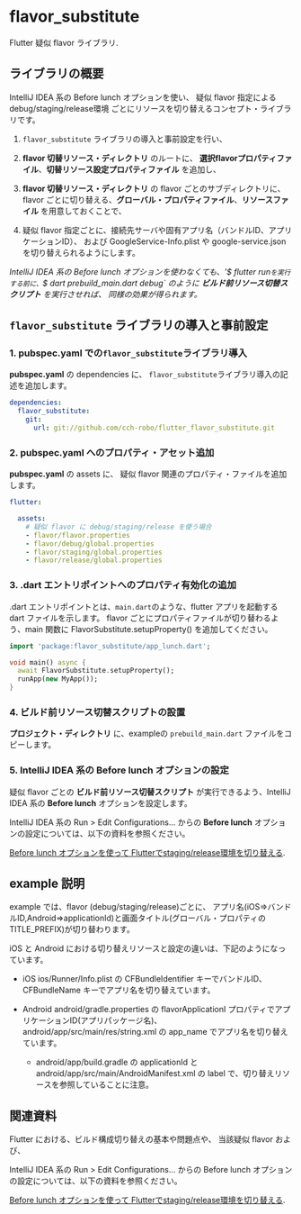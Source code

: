 # flavor_substitute

Flutter 疑似 flavor ライブラリ.


## ライブラリの概要

IntelliJ IDEA 系の Before lunch オプションを使い、
疑似 flavor 指定による debug/staging/release環境 ごとにリソースを切り替えるコンセプト・ライブラリです。

1. `flavor_substitute` ライブラリの導入と事前設定を行い、

1. **flavor 切替リソース・ディレクトリ** のルートに、
**選択flavorプロパティファイル**、**切替リソース設定プロパティファイル** を追加し、

1. **flavor 切替リソース・ディレクトリ** の flavor ごとのサブディレクトリに、
flavor ごとに切り替える、**グローバル・プロパティファイル**、**リソースファイル** を用意しておくことで、

1. 疑似 flavor 指定ごとに、接続先サーバや固有アプリ名（バンドルID、アプリケーションID）、
および GoogleService-Info.plist や google-service.json を切り替えられるようにします。


*IntelliJ IDEA 系の Before lunch オプションを使わなくても、'$ flutter run` を実行する前に、
`$ dart prebuild_main.dart debug` のように **ビルド前リソース切替スクリプト** を実行させれば、
同様の効果が得られます。*



## `flavor_substitute` ライブラリの導入と事前設定

### 1. **pubspec.yaml** での`flavor_substitute`ライブラリ導入

**pubspec.yaml** の dependencies に、
`flavor_substitute`ライブラリ導入の記述を追加します。

```yaml
dependencies:
  flavor_substitute:
    git:
      url: git://github.com/cch-robo/flutter_flavor_substitute.git
```


### 2. **pubspec.yaml** へのプロパティ・アセット追加

**pubspec.yaml** の assets に、
疑似 flavor 関連のプロパティ・ファイルを追加します。

```yaml
flutter:

  assets:
    # 疑似 flavor に debug/staging/release を使う場合
    - flavor/flavor.properties
    - flavor/debug/global.properties
    - flavor/staging/global.properties
    - flavor/release/global.properties
```


### 3. .dart エントリポイントへのプロパティ有効化の追加

.dart エントリポイントとは、`main.dart`のような、flutter アプリを起動する dart ファイルを示します。
flavor ごとにプロパティファイルが切り替わるよう、main 関数に FlavorSubstitute.setupProperty() を追加してください。


```dart
import 'package:flavor_substitute/app_lunch.dart';

void main() async {
  await FlavorSubstitute.setupProperty();
  runApp(new MyApp());
}
```


### 4. ビルド前リソース切替スクリプトの設置

**プロジェクト・ディレクトリ** に、exampleの `prebuild_main.dart` ファイルをコピーします。


### 5. IntelliJ IDEA 系の Before lunch オプションの設定

疑似 flavor ごとの **ビルド前リソース切替スクリプト** が実行できるよう、IntelliJ IDEA 系の **Before lunch** オプションを設定します。

IntelliJ IDEA 系の Run > Edit Configurations... からの **Before lunch** オプションの設定については、以下の資料を参照ください。

[Before lunch オプションを使って Flutterでstaging/release環境を切り替える](https://drive.google.com/open?id=18y34btiLo8HUXDcn7Z3UufXqvNElFYPlZ9Cou1kFnCs).



## example 説明

example では、flavor (debug/staging/release)ごとに、
アプリ名(iOS⇒バンドルID,Android⇒applicationId)と画面タイトル(グローバル・プロパティのTITLE_PREFIX)が切り替わります。

iOS と Android における切り替えリソースと設定の違いは、下記のようになっています。

* iOS
ios/Runner/Info.plist の CFBundleIdentifier キーでバンドルID、CFBundleName キーでアプリ名を切り替えています。

* Android
android/gradle.properties の flavorApplicationI プロパティでアプリケーションID(アプリパッケージ名)、
android/app/src/main/res/string.xml の app_name でアプリ名を切り替えています。
  * android/app/build.gradle の applicationId と android/app/src/main/AndroidManifest.xml の label で、切り替えリソースを参照していることに注意。



## 関連資料

Flutter における、ビルド構成切り替えの基本や問題点や、
当該疑似 flavor および、

IntelliJ IDEA 系の Run > Edit Configurations... からの
Before lunch オプションの設定については、以下の資料を参照ください。

[Before lunch オプションを使って Flutterでstaging/release環境を切り替える](https://drive.google.com/open?id=18y34btiLo8HUXDcn7Z3UufXqvNElFYPlZ9Cou1kFnCs).
